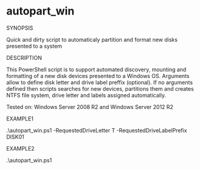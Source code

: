# autopart_win

SYNOPSIS

Quick and dirty script to automaticaly partition and format new disks presented to a system

DESCRIPTION

This PowerShell script is to support automated discovery, mounting and formatting of a new disk devices presented to a Windows OS. Arguments allow to define disk letter and drive label preffix (optional). If no arguments defined then scripts searches for new devices, partitions them and creates NTFS file system, drive letter and labels assigned automatically.

Tested on: Windows Server 2008 R2 and Windows Server 2012 R2

EXAMPLE1

.\autopart_win.ps1 -RequestedDriveLetter T -RequestedDriveLabelPrefix DISK01

EXAMPLE2

.\autopart_win.ps1
